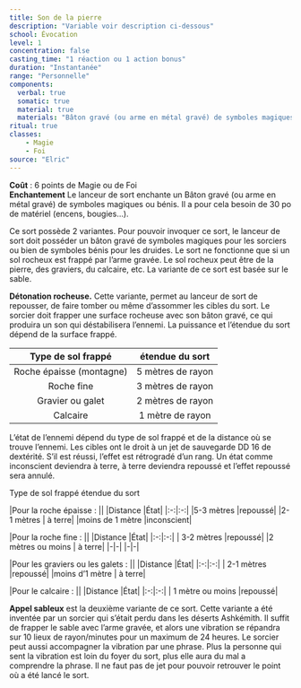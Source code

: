 ```yaml
---
title: Son de la pierre
description: "Variable voir description ci-dessous"
school: Évocation
level: 1
concentration: false
casting_time: "1 réaction ou 1 action bonus"
duration: "Instantanée"
range: "Personnelle"
components:
  verbal: true
  somatic: true
  material: true
  materials: "Bâton gravé (ou arme en métal gravé) de symboles magiques ou bénis"
ritual: true
classes:
    - Magie
    - Foi
source: "Elric"
---
```

**Coût** : 6 points de Magie ou de Foi  
**Enchantement** Le lanceur de sort enchante un Bâton gravé (ou arme en métal gravé) de symboles magiques ou bénis. Il a pour cela besoin de 30 po de matériel (encens, bougies...).  

Ce sort possède 2 variantes. Pour pouvoir invoquer ce sort, le lanceur de sort doit posséder un bâton gravé de symboles magiques pour les sorciers ou bien de symboles bénis pour les druides. Le sort ne fonctionne que si un sol rocheux est frappé par l’arme gravée. Le sol rocheux peut être de la pierre, des graviers, du calcaire, etc. La variante de ce sort est basée sur le sable.  

**Détonation rocheuse.** Cette variante, permet au lanceur de sort de repousser, de faire tomber ou même d’assommer les cibles du sort. Le sorcier doit frapper une surface rocheuse avec son bâton gravé, ce qui produira un son qui déstabilisera l’ennemi. La puissance et l’étendue du sort dépend de la surface frappé.  



|Type de sol frappé  |étendue du sort|
|:-:|:-:|
|Roche épaisse (montagne)   |5 mètres de rayon|
|Roche fine |3 mètres de rayon |
|Gravier ou galet |2 mètres de rayon  |
|Calcaire| 1 mètre de rayon|  


L’état de l’ennemi dépend du type de sol frappé et de la distance où se trouve l’ennemi. Les cibles ont le droit à un jet de sauvegarde DD 16 de dextérité. S’il est réussi, l’effet est rétrogradé d’un rang. Un état comme inconscient deviendra à terre, à terre deviendra repoussé et l’effet repoussé sera annulé.  

Type de sol frappé                                                                                                                étendue du sort

|Pour la roche épaisse : ||
|Distance  |État|
|:-:|:-:|
|5-3 mètres |repoussé|
|2-1 mètres  |  à terre|
|moins de 1 mètre    |inconscient|                                                             



|Pour la roche fine : ||
|Distance |État|
|:-:|:-:|
|  3-2 mètres   |repoussé|
|2 mètres ou moins  | à terre|
|-|-|
|-|-|



|Pour les graviers ou les galets : ||
|Distance |État|
|:-:|:-:|
|  2-1 mètres   |repoussé|
|moins d’1 mètre   | à terre|


|Pour le calcaire : ||
|Distance  |État|
|:-:|:-:|
| 1 mètre ou moins      |repoussé|


**Appel sableux** est la deuxième variante de ce sort. Cette variante a été inventée par un sorcier qui s’était perdu dans les déserts Ashkémith. Il suffit de frapper le sable avec l’arme gravée, et alors une vibration se répandra sur 10 lieux de rayon/minutes pour un maximum de 24 heures. Le sorcier peut aussi accompagner la vibration par une phrase. Plus la personne qui sent la vibration est loin du foyer du sort, plus elle aura du mal a comprendre la phrase. Il ne faut pas de jet pour pouvoir retrouver le point où a été lancé le sort.  
